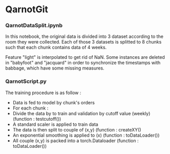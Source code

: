 # QarnotGit
### QarnotDataSplit.ipynb
In this notebook, the original data is divided into 3 dataset according to the room they were collected. Each of those 3 datasets is splitted to 8 chunks such that each chunk contains data of 4 weeks. 

Feature "light" is interpolated to get rid of NaN. Some instances are deleted in "babyfoot" and "jacquard" in order to synchronize the  timestamps with babbage, which have some missing measures.

### QarnotScript.py
The training procedure is as follow : 
* Data is fed to model by chunk's orders
* For each chunk :
*   Divide the data by to train and validation by cutoff value (weekly) (function : testcutoff())
*   A standard scaler is applied to train data 
*   The data is then split to couple of (x,y) (function : createXY()
*   An exponential smoothing is applied to (x) (function : toDataLoader())
*   All couple (x,y) is packed into a torch.Dataloader (function : toDataLoader())


